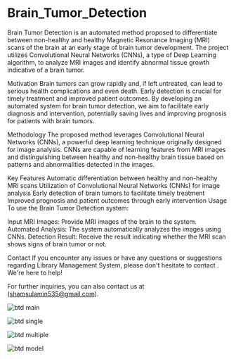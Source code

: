 # Brain_Tumor_Detection
Brain Tumor Detection is an automated method proposed to differentiate between non-healthy and healthy Magnetic Resonance Imaging (MRI) scans of the brain at an early stage of brain tumor development. The project utilizes Convolutional Neural Networks (CNNs), a type of Deep Learning algorithm, to analyze MRI images and identify abnormal tissue growth indicative of a brain tumor.

Motivation
Brain tumors can grow rapidly and, if left untreated, can lead to serious health complications and even death. Early detection is crucial for timely treatment and improved patient outcomes. By developing an automated system for brain tumor detection, we aim to facilitate early diagnosis and intervention, potentially saving lives and improving prognosis for patients with brain tumors.

Methodology
The proposed method leverages Convolutional Neural Networks (CNNs), a powerful deep learning technique originally designed for image analysis. CNNs are capable of learning features from MRI images and distinguishing between healthy and non-healthy brain tissue based on patterns and abnormalities detected in the images.

Key Features
Automatic differentiation between healthy and non-healthy MRI scans
Utilization of Convolutional Neural Networks (CNNs) for image analysis
Early detection of brain tumors to facilitate timely treatment
Improved prognosis and patient outcomes through early intervention
Usage
To use the Brain Tumor Detection system:

Input MRI Images: Provide MRI images of the brain to the system.
Automated Analysis: The system automatically analyzes the images using CNNs.
Detection Result: Receive the result indicating whether the MRI scan shows signs of brain tumor or not.

Contact If you encounter any issues or have any questions or suggestions regarding Library Management System, please don't hesitate to contact . We're here to help!

For further inquiries, you can also contact us at (shamsulamin535@gmail.com).

![btd main](https://github.com/SHAMSULAMINKHAN/Brain_Tumor_Detection/assets/147368728/6a09cf4a-a4bb-4347-9dc7-918457bfa7cd)

![btd single](https://github.com/SHAMSULAMINKHAN/Brain_Tumor_Detection/assets/147368728/287296e0-7a22-4a44-a1de-4bbfd27bb9b8)

![btd multiple](https://github.com/SHAMSULAMINKHAN/Brain_Tumor_Detection/assets/147368728/2fec55d0-fa58-454c-afa9-8c7685c4ee8b)

![btd model](https://github.com/SHAMSULAMINKHAN/Brain_Tumor_Detection/assets/147368728/0d9daf7f-afd1-435f-bd51-58b26bbb5c41)
